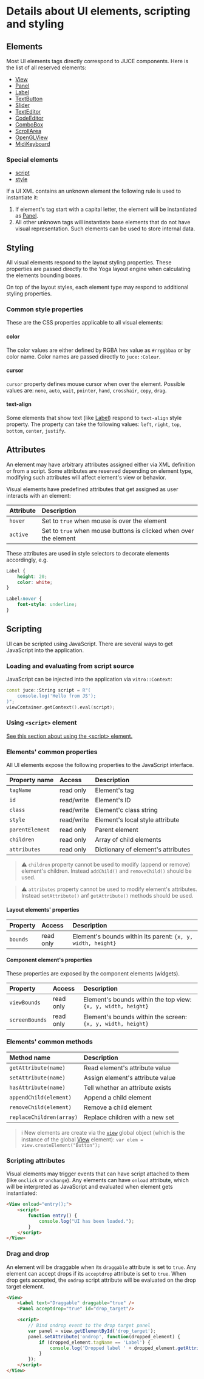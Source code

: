 # Details about UI elements, scripting and styling

## Elements
Most UI elements tags directly correspond to JUCE components.
Here is the list of all reserved elements:

- [View](elements/View.md)
- [Panel](elements/Panel.md)
- [Label](elements/Label.md)
- [TextButton](elements/TextButton.md)
- [Slider](elements/Slider.md)
- [TextEditor](elements/TextEditor.md)
- [CodeEditor](elements/CodeEditor.md)
- [ComboBox](elements/ComboBox.md)
- [ScrollArea](elements/ScrollArea.md)
- [OpenGLView](elements/OpenGLView.md)
- [MidiKeyboard](elements/MidiKeyboard.md)

### Special elements
- [script](elements/script.md)
- [style](elements/style.md)

If a UI XML contains an unknown element the following rule is used to instantiate it:
1. If element's tag start with a capital letter, the element will be instantiated as [Panel](elements/Panel.md).
2. All other unknown tags will instantiate base elements that do not have visual representation. Such elements can be used to store internal data.

## Styling

All visual elements respond to the layout styling properties. These properties are passed directly to the Yoga layout engine when calculating the elements bounding boxes.

On top of the layout styles, each element type may respond to additional styling properties.

### Common style properties

These are the CSS properties applicable to all visual elements:

#### color
The color values are either defined by RGBA hex value as `#rrggbbaa` or by color name. Color names are passed directly to `juce::Colour`.

#### cursor
`cursor` property defines mouse cursor when over the element. Possible values are: `none`, `auto`, `wait`, `pointer`, `hand`, `crosshair`, `copy`, `drag`.

#### text-align
Some elements that show text (like [Label](elements/Label.md)) respond to `text-align` style property. The property can take the following values: `left`, `right`, `top`, `bottom`, `center`, `justify`.

## Attributes

An element may have arbitrary attributes assigned either via XML definition or from a script. Some attributes are reserved depending on element type, modifying such attributes will affect element's view or behavior.

Visual elements have predefined attributes that get assigned as user interacts with an element:

| Attribute | Description                                                       |
|:----------|:------------------------------------------------------------------|
| `hover`   | Set to `true` when mouse is over the element                      |
| `active`  | Set to `true` when mouse buttons is clicked when over the element |

These attributes are used in style selectors to decorate elements accordingly, e.g.
```css
Label {
    height: 20;
    color: white;
}

Label:hover {
    font-style: underline;
}
```

## Scripting

UI can be scripted using JavaScript. There are several ways to get JavaScript into the application.

### Loading and evaluating from script source

JavaScript can be injected into the application via `vitro::Context`:
```cpp
const juce::String script = R"(
    console.log('Hello from JS');
)";
viewContainer.getContext().eval(script);
```
### Using `<script>` element
[See this section about using the \<script\> element.](elements/script.md)

### Elements' common properties
All UI elements expose the following properties to the JavaScript interface.

| Property name   | Access     | Description                        |
|:----------------|:-----------|:-----------------------------------|
| `tagName`       | read only  | Element's tag                      |
| `id `           | read/write | Element's ID                       |
| `class`         | read/write | Element'c class string             |
| `style`         | read/write | Element's local style attribute    |
| `parentElement` | read only  | Parent element                     |
| `children`      | read only  | Array of child elements            |
| `attributes`    | read only  | Dictionary of element's attributes |

> :warning:
> `children` property cannot be used to modify (append or remove) element's children. Instead `addChild()` and `removeChild()` should be used.

> :warning:
> `attributes` property cannot be used to modify element's attributes. Instead `setAttribute()` anf `getAttribute()` methods should be used.

#### Layout elements' properties

| Property | Access    | Description                                                 |
|:---------|:----------|:------------------------------------------------------------|
| `bounds` | read only | Element's bounds within its parent: `{x, y, width, height}` |

#### Component element's properties

These properties are exposed by the component elements (widgets).

| Property       | Access    | Description                                                   |
|:---------------|:----------|:--------------------------------------------------------------|
| `viewBounds`   | read only | Element's bounds within the top view: `{x, y, width, height}` |
| `screenBounds` | read only | Element's bounds within the screen: `{x, y, width, height}`   |


### Elements' common methods

| Method name              | Description                      |
|:-------------------------|:---------------------------------|
| `getAttribute(name)`     | Read element's attribute value   |
| `setAttribute(name)`     | Assign element's attribute value |
| `hasAttribute(name)`     | Tell whether an attribute exists |
| `appendChild(element)`   | Append a child element           |
| `removeChild(element)`   | Remove a child element           |
| `replaceChildren(array)` | Replace children with a new set  |

> :information_source:
> New elements are create via the [`view`](elements/View.md) global object (which is the instance of the global [View](elements/View.md) element):
> `var elem = view.createElement("Button");`

### Scripting attributes

Visual elements may trigger events that can have script attached to them (like `onclick` or `onchange`). Any elements can have `onload` attribute, which will be interpreted as JavaScript and evaluated when element gets instantiated:

```html
<View onload="entry();">
    <script>
        function entry() {
            console.log("UI has been loaded.");
        }
    </script>
</View>
```

### Drag and drop

An element will be draggable when its `draggable` attribute is set to `true`. Any element can accept drops if its `acceptdrop` attribute is set to `true`. When drop gets accepted, the `ondrop` script attribute will be evaluated on the drop target element.

```html
<View>
    <Label text="Draggable" draggable="true" />
    <Panel acceptdrop="true" id="drop_target"/>

    <script>
        // Bind ondrop event to the drop target panel
        var panel = view.getElementById('drop_target');
        panel.setAttribute('ondrop', function(dropped_element) {
            if (dropped_element.tagName == 'Label') {
                console.log('Dropped label ' + dropped_element.getAttribute('text'));
            }
        });
    </script>
</View>
```
